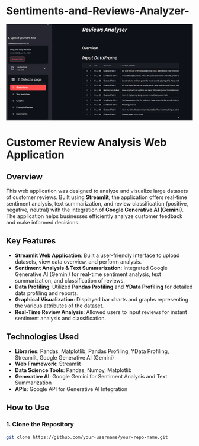 # Sentiments-and-Reviews-Analyzer-
![Alt text](https://github.com/radhaswaman/Sentiments-and-Reviews-Analyzer-/blob/main/Reviews%20Analyzer%20IMG1.png?raw=true)

# Customer Review Analysis Web Application

## Overview
This web application was designed to analyze and visualize large datasets of customer reviews. Built using **Streamlit**, the application offers real-time sentiment analysis, text summarization, and review classification (positive, negative, neutral) with the integration of **Google Generative AI (Gemini)**. The application helps businesses efficiently analyze customer feedback and make informed decisions.

## Key Features
- **Streamlit Web Application**: Built a user-friendly interface to upload datasets, view data overview, and perform analysis.
- **Sentiment Analysis & Text Summarization**: Integrated Google Generative AI (Gemini) for real-time sentiment analysis, text summarization, and classification of reviews.
- **Data Profiling**: Utilized **Pandas Profiling** and **YData Profiling** for detailed data profiling and reports.
- **Graphical Visualization**: Displayed bar charts and graphs representing the various attributes of the dataset.
- **Real-Time Review Analysis**: Allowed users to input reviews for instant sentiment analysis and classification.

## Technologies Used
- **Libraries**: Pandas, Matplotlib, Pandas Profiling, YData Profiling, Streamlit, Google Generative AI (Gemini)
- **Web Framework**: Streamlit
- **Data Science Tools**: Pandas, Numpy, Matplotlib
- **Generative AI**: Google Gemini for Sentiment Analysis and Text Summarization
- **APIs**: Google API for Generative AI Integration

## How to Use

### 1. Clone the Repository
```bash
git clone https://github.com/your-username/your-repo-name.git
